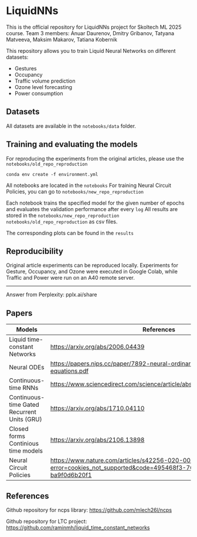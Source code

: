 # LiquidNNs
 
This is the official repository for LiquidNNs project for Skoltech ML 2025 course. Team 3 members: Anuar Daurenov, Dmitry Gribanov, Tatyana Matveeva, Maksim Makarov, Tatiana Kobernik

This repository allows you to train Liquid Neural Networks on different datasets:
- Gestures
- Occupancy
- Traffic volume prediction
- Ozone level forecasting
- Power consumption

## Datasets
All datasets are available in the ```notebooks/data``` folder. 


## Training and evaluating the models 

For reproducing the experiments from the original articles, please use the ```notebooks/old_repo_reproduction```

```
conda env create -f environment.yml
```

All notebooks are located in the ```notebooks```
For training Neural Circuit Policies, you can go to ```notebooks/new_repo_reproduction```

Each notebook trains the specified model for the given number of epochs and evaluates the validation performance after every ```log```
All results are stored in the ```notebooks/new_repo_reproduction``` ```notebooks/old_repo_reproduction``` as csv files.

The corresponding plots can be found in the ```results```

## Reproducibility

Original article experiments can be reproduced locally. Experiments for Gesture, Occupancy, and Ozone were executed in Google Colab, while Traffic and Power were run on an A40 remote server.

---
Answer from Perplexity: pplx.ai/share

## Papers
| Models | References |
| ----- | ----- |
| Liquid time-constant Networks | https://arxiv.org/abs/2006.04439 |
| Neural ODEs | https://papers.nips.cc/paper/7892-neural-ordinary-differential-equations.pdf |
| Continuous-time RNNs | https://www.sciencedirect.com/science/article/abs/pii/S089360800580125X |
Continuous-time Gated Recurrent Units (GRU) | https://arxiv.org/abs/1710.04110 |
| Closed forms Continious time models | https://arxiv.org/abs/2106.13898 |
| Neural Circuit Policies | https://www.nature.com/articles/s42256-020-00237-3?error=cookies_not_supported&code=495468f3-76f3-414b-bf0f-ba9f0d6b20f1
## References

Github repository for ncps library: https://github.com/mlech26l/ncps

Github repository for LTC project: https://github.com/raminmh/liquid_time_constant_networks
